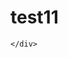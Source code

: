 # test11

<!DOCTYPE html>
<html lang="en">
<head>
	<meta charset="UTF-8">
	<title>Document</title>
</head>
<body>
  <style>
  
  
  
  
  
  
  </style>
	<div class="caja1">
		
		
	</div>
	
</body>
</html>
